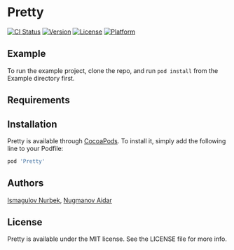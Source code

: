 # Pretty

[![CI Status](https://img.shields.io/travis/a.nugmanoff@gmail.com/Pretty.svg?style=flat)](https://travis-ci.org/a.nugmanoff@gmail.com/Pretty)
[![Version](https://img.shields.io/cocoapods/v/Pretty.svg?style=flat)](https://cocoapods.org/pods/Pretty)
[![License](https://img.shields.io/cocoapods/l/Pretty.svg?style=flat)](https://cocoapods.org/pods/Pretty)
[![Platform](https://img.shields.io/cocoapods/p/Pretty.svg?style=flat)](https://cocoapods.org/pods/Pretty)

## Example

To run the example project, clone the repo, and run `pod install` from the Example directory first.

## Requirements

## Installation

Pretty is available through [CocoaPods](https://cocoapods.org). To install
it, simply add the following line to your Podfile:

```ruby
pod 'Pretty'
```

## Authors

[Ismagulov Nurbek](https://github.com/NurbekIsmagulov), [Nugmanov Aidar](https://github.com/nugmanoff)

## License

Pretty is available under the MIT license. See the LICENSE file for more info.
